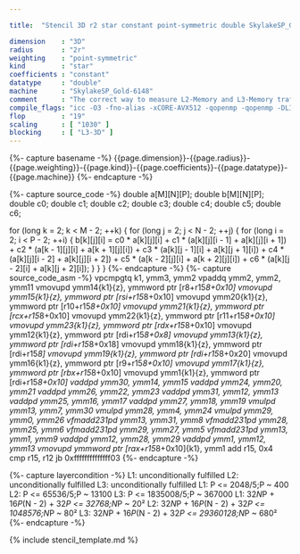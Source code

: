 ```yaml
---

title:  "Stencil 3D r2 star constant point-symmetric double SkylakeSP_Gold-6148"

dimension    : "3D"
radius       : "2r"
weighting    : "point-symmetric"
kind         : "star"
coefficients : "constant"
datatype     : "double"
machine      : "SkylakeSP_Gold-6148"
comment      : "The correct way to measure L2-Memory and L3-Memory traffic is unknown, hence the prediction by kerncraft is less accurate."
compile_flags: "icc -O3 -fno-alias -xCORE-AVX512 -qopenmp -qopenmp -DLIKWID_PERFMON -Ilikwid-4.3.3/include -Llikwid-4.3.3/lib -Iheaders/dummy.c stencil_compilable.c -o stencil -llikwid"
flop         : "19"
scaling      : [ "1030" ]
blocking     : [ "L3-3D" ]
---
```


{%- capture basename -%}
{{page.dimension}}-{{page.radius}}-{{page.weighting}}-{{page.kind}}-{{page.coefficients}}-{{page.datatype}}-{{page.machine}}
{%- endcapture -%}

{%- capture source_code -%}
double a[M][N][P];
double b[M][N][P];
double c0;
double c1;
double c2;
double c3;
double c4;
double c5;
double c6;

for (long k = 2; k < M - 2; ++k) {
  for (long j = 2; j < N - 2; ++j) {
    for (long i = 2; i < P - 2; ++i) {
      b[k][j][i] = c0 * a[k][j][i] +
                   c1 * (a[k][j][i - 1] + a[k][j][i + 1]) +
                   c2 * (a[k - 1][j][i] + a[k + 1][j][i]) +
                   c3 * (a[k][j - 1][i] + a[k][j + 1][i]) +
                   c4 * (a[k][j][i - 2] + a[k][j][i + 2]) +
                   c5 * (a[k - 2][j][i] + a[k + 2][j][i]) +
                   c6 * (a[k][j - 2][i] + a[k][j + 2][i]);
    }
  }
}
{%- endcapture -%}
{%- capture source_code_asm -%}
vpcmpgtq k1, ymm3, ymm2
vpaddq ymm2, ymm2, ymm11
vmovupd ymm14{k1}{z}, ymmword ptr [r8+r15*8+0x10]
vmovupd ymm15{k1}{z}, ymmword ptr [rsi+r15*8+0x10]
vmovupd ymm20{k1}{z}, ymmword ptr [r10+r15*8+0x10]
vmovupd ymm21{k1}{z}, ymmword ptr [rcx+r15*8+0x10]
vmovupd ymm22{k1}{z}, ymmword ptr [r11+r15*8+0x10]
vmovupd ymm23{k1}{z}, ymmword ptr [rdx+r15*8+0x10]
vmovupd ymm12{k1}{z}, ymmword ptr [rdi+r15*8+0x8]
vmovupd ymm13{k1}{z}, ymmword ptr [rdi+r15*8+0x18]
vmovupd ymm18{k1}{z}, ymmword ptr [rdi+r15*8]
vmovupd ymm19{k1}{z}, ymmword ptr [rdi+r15*8+0x20]
vmovupd ymm16{k1}{z}, ymmword ptr [r9+r15*8+0x10]
vmovupd ymm17{k1}{z}, ymmword ptr [rbx+r15*8+0x10]
vmovupd ymm1{k1}{z}, ymmword ptr [rdi+r15*8+0x10]
vaddpd ymm30, ymm14, ymm15
vaddpd ymm24, ymm20, ymm21
vaddpd ymm26, ymm22, ymm23
vaddpd ymm31, ymm12, ymm13
vaddpd ymm25, ymm16, ymm17
vaddpd ymm27, ymm18, ymm19
vmulpd ymm13, ymm7, ymm30
vmulpd ymm28, ymm4, ymm24
vmulpd ymm29, ymm0, ymm26
vfmadd231pd ymm13, ymm31, ymm8
vfmadd231pd ymm28, ymm25, ymm6
vfmadd231pd ymm29, ymm27, ymm5
vfmadd231pd ymm13, ymm1, ymm9
vaddpd ymm12, ymm28, ymm29
vaddpd ymm1, ymm12, ymm13
vmovupd ymmword ptr [rax+r15*8+0x10]{k1}, ymm1
add r15, 0x4
cmp r15, r12
jb 0xffffffffffffff03
{%- endcapture -%}

{%- capture layercondition -%}
L1: unconditionally fulfilled
L2: unconditionally fulfilled
L3: unconditionally fulfilled
L1: P <= 2048/5;P ~ 400
L2: P <= 65536/5;P ~ 13100
L3: P <= 1835008/5;P ~ 367000
L1: 32*N*P + 16*P*(N - 2) + 32*P <= 32768;N*P ~ 20²
L2: 32*N*P + 16*P*(N - 2) + 32*P <= 1048576;N*P ~ 80²
L3: 32*N*P + 16*P*(N - 2) + 32*P <= 29360128;N*P ~ 680²
{%- endcapture -%}

{% include stencil_template.md %}
